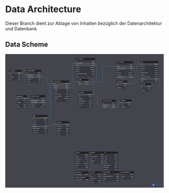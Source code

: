 # Data Architecture 

Dieser Branch dient zur Ablage von Inhalten bezüglich der Datenarchitektur und Datenbank


## Data Scheme
![data scheme](https://github.com/N4ims/hotel-system/blob/data-architecture/hotel_booking_datascheme.png "Data scheme for the booking system")
